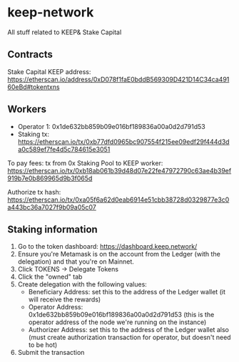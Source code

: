 # keep-network
All stuff related to KEEP&amp; Stake Capital

## Contracts

Stake Capital KEEP address: https://etherscan.io/address/0xD078f1faE0bddB569309D421D14C34ca49160eBd#tokentxns

## Workers

- Operator 1: 0x1de632bb859b09e016bf189836a00a0d2d791d53
- Staking tx: https://etherscan.io/tx/0xb77dfd0965bc907554f215ee09edf29f444d3da0c589ef7fe4d5c784615e3051

To pay fees: tx from 0x Staking Pool to KEEP worker: https://etherscan.io/tx/0xb18ab061b39d48d07e22fe47972790c63ae4b39ef919b7e0b869965d9b3f065d

Authorize tx hash: https://etherscan.io/tx/0xa05f6a62d0eab6914e51cbb38728d0329877e3c0a443bc36a7027f9b09a05c07


## Staking information

1) Go to the token dashboard: https://dashboard.keep.network/
2) Ensure you're Metamask is on the account from the Ledger (with the delegation) and that you're on Mainnet.
3) Click TOKENS -> Delegate Tokens
4) Click the "owned" tab
5) Create delegation with the following values:
    - Beneficiary Address: set this to the address of the Ledger wallet (it will receive the rewards)
    - Operator Address: 0x1de632bb859b09e016bf189836a00a0d2d791d53 (this is the operator address of the node we're running on the instance)
    - Authorizer Address: set this to the address of the Ledger wallet also (must create authorization transaction for operator, but doesn't need to be hot)
6) Submit the transaction
